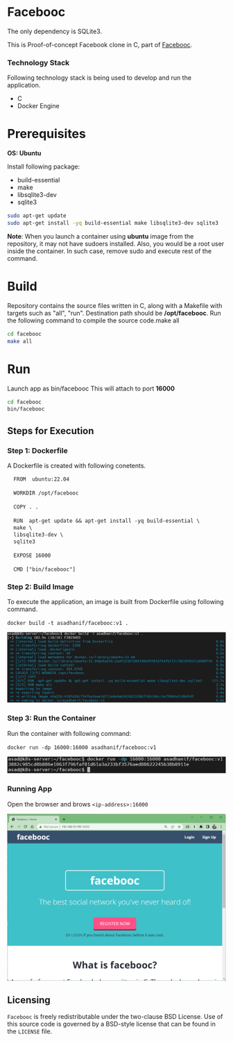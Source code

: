# Facebooc


The only dependency is SQLite3.

This is Proof-of-concept Facebook clone in C, part of [Facebooc](https://github.com/jserv/facebooc.git).  

### Technology Stack 
Following technology stack is being used to develop and run the application. 
 * C
 * Docker Engine

# Prerequisites

**OS: Ubuntu**

Install following  package:  

  * build-essential
  * make
  * libsqlite3-dev
  * sqlite3
  
```bash
sudo apt-get update
sudo apt-get install -yq build-essential make libsqlite3-dev sqlite3
```
**Note**: When you launch a container using **ubuntu** image from the repository, it may not have sudoers installed. Also, you would be a root user inside the container. In such case, remove sudo and execute rest of the command. 

# Build

Repository contains the source files written in C, along with a Makefile with targets such as "all", "run". Destination path should be **/opt/facebooc**.
Run the following command to compile the source code.make all

```bash
cd facebooc
make all
```

# Run 

Launch app as bin/facebooc This will attach to port **16000**


```bash
cd facebooc
bin/facebooc
```

## Steps for Execution 
 
### Step 1: Dockerfile

A Dockerfile is created with following conetents. 

```
  FROM  ubuntu:22.04
  
  WORKDIR /opt/facebooc
  
  COPY . .
  
  RUN  apt-get update && apt-get install -yq build-essential \
  make \
  libsqlite3-dev \
  sqlite3

  EXPOSE 16000

  CMD ["bin/facebooc"]
```  

### Step 2: Build Image
To execute the application, an image is built from Dockerfile using following command. 

`docker build -t asadhanif/facebooc:v1 .` 

![Build Image](./Screenshots/build-image.png)

### Step 3: Run the Container
Run the container with following command:

`docker run -dp 16000:16000 asadhanif/facebooc:v1` 

![Run Container](./Screenshots/run-container.png)

### Running App
Open the browser and brows `<ip-address>:16000`

![Run App](./Screenshots/running-app.png)

Licensing
---------
`Facebooc` is freely redistributable under the two-clause BSD License.
Use of this source code is governed by a BSD-style license that can be found
in the `LICENSE` file.
